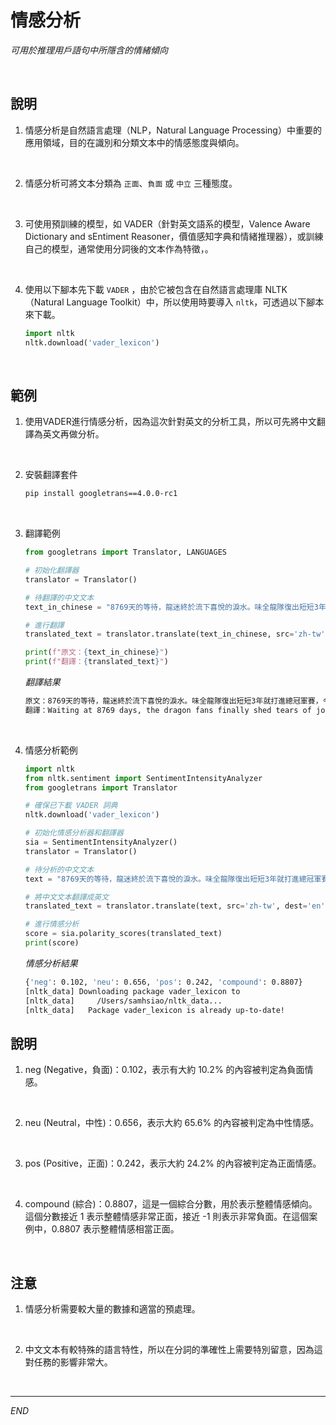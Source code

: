 # 情感分析

_可用於推理用戶語句中所隱含的情緒傾向_

<br>

## 說明

1. 情感分析是自然語言處理（NLP，Natural Language Processing）中重要的應用領域，目的在識別和分類文本中的情感態度與傾向。

<br>

2. 情感分析可將文本分類為 `正面`、`負面` 或 `中立` 三種態度。

<br>

3. 可使用預訓練的模型，如 VADER（針對英文語系的模型，Valence Aware Dictionary and sEntiment Reasoner，價值感知字典和情緒推理器），或訓練自己的模型，通常使用分詞後的文本作為特徵，。

<br>

4. 使用以下腳本先下載 `VADER` ，由於它被包含在自然語言處理庫 NLTK（Natural Language Toolkit）中，所以使用時要導入 `nltk`，可透過以下腳本來下載。

    ```python
    import nltk
    nltk.download('vader_lexicon')
    ```

<br>

## 範例

1. 使用VADER進行情感分析，因為這次針對英文的分析工具，所以可先將中文翻譯為英文再做分析。

<br>

2. 安裝翻譯套件

    ```bash
    pip install googletrans==4.0.0-rc1
    ```

<br>

3. 翻譯範例

    ```python
    from googletrans import Translator, LANGUAGES

    # 初始化翻譯器
    translator = Translator()

    # 待翻譯的中文文本
    text_in_chinese = "8769天的等待，龍迷終於流下喜悅的淚水。味全龍隊復出短短3年就打進總冠軍賽，今晚在第7戰以6：3擊敗樂天桃猿隊拿下隊史第5冠，天母棒球場漫天鮮紅色彩帶飛舞，補起了中斷20年的歲月，追平新軍最速奪冠紀錄。"

    # 進行翻譯
    translated_text = translator.translate(text_in_chinese, src='zh-tw', dest='en').text

    print(f"原文：{text_in_chinese}")
    print(f"翻譯：{translated_text}")
    ```
    _翻譯結果_
    ```bash
    原文：8769天的等待，龍迷終於流下喜悅的淚水。味全龍隊復出短短3年就打進總冠軍賽，今晚在第7戰以6：3擊敗樂天桃猿隊拿下隊史第5冠，天母棒球場漫天鮮紅色彩帶飛舞，補起了中斷20年的歲月，追平新軍最速奪冠紀錄。
    翻譯：Waiting at 8769 days, the dragon fans finally shed tears of joy.The Weiquan Dragon team reached the championship in just 3 years. Tonight, in the 7th game, defeated the Lotte Peach Ape team in 6: 3 to win the 5th championship of the team history. After 20 years of interruption, he tied the new army to win the championship.
    ```
<br>

4. 情感分析範例

    ```python
    import nltk
    from nltk.sentiment import SentimentIntensityAnalyzer
    from googletrans import Translator

    # 確保已下載 VADER 詞典
    nltk.download('vader_lexicon')

    # 初始化情感分析器和翻譯器
    sia = SentimentIntensityAnalyzer()
    translator = Translator()

    # 待分析的中文文本
    text = "8769天的等待，龍迷終於流下喜悅的淚水。味全龍隊復出短短3年就打進總冠軍賽，今晚在第7戰以6：3擊敗樂天桃猿隊拿下隊史第5冠，天母棒球場漫天鮮紅色彩帶飛舞，補起了中斷20年的歲月，追平新軍最速奪冠紀錄。"

    # 將中文文本翻譯成英文
    translated_text = translator.translate(text, src='zh-tw', dest='en').text

    # 進行情感分析
    score = sia.polarity_scores(translated_text)
    print(score)
    ```
    _情感分析結果_
    ```bash
    {'neg': 0.102, 'neu': 0.656, 'pos': 0.242, 'compound': 0.8807}
    [nltk_data] Downloading package vader_lexicon to
    [nltk_data]     /Users/samhsiao/nltk_data...
    [nltk_data]   Package vader_lexicon is already up-to-date!
    ```

## 說明

1. neg (Negative，負面)：0.102，表示有大約 10.2% 的內容被判定為負面情感。

<br>

2. neu (Neutral，中性)：0.656，表示大約 65.6% 的內容被判定為中性情感。

<br>

3. pos (Positive，正面)：0.242，表示大約 24.2% 的內容被判定為正面情感。

<br>

4. compound (綜合)：0.8807，這是一個綜合分數，用於表示整體情感傾向。這個分數接近 1 表示整體情感非常正面，接近 -1 則表示非常負面。在這個案例中，0.8807 表示整體情感相當正面。

<br>

## 注意

1. 情感分析需要較大量的數據和適當的預處理。

<br>

2. 中文文本有較特殊的語言特性，所以在分詞的準確性上需要特別留意，因為這對任務的影響非常大。

<br>


---

_END_